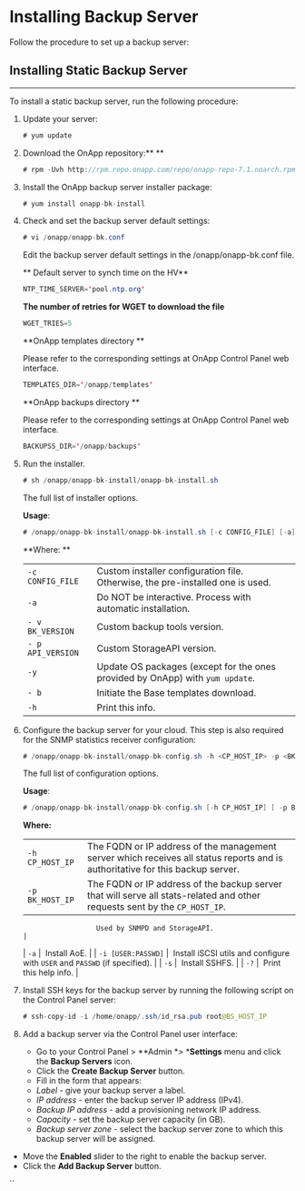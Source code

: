 # Installing Backup Server

Follow the procedure to set up a backup server:

## Installing Static Backup Server

------------------------------------------------------------------------

To install a static backup server, run the following procedure:

1.  Update your server:

    ``` java
    # yum update
    ```

2.  Download the OnApp repository:**
    **

    ``` java
    # rpm -Uvh http://rpm.repo.onapp.com/repo/onapp-repo-7.1.noarch.rpm
    ```

3.  Install the OnApp backup server installer package:

    ``` java
    # yum install onapp-bk-install
    ```

4.  Check and set the backup server default settings:

    ``` java
    # vi /onapp/onapp-bk.conf
    ```

    Edit the backup server default settings in the /onapp/onapp-bk.conf file.

    **
    Default server to synch time on the HV**

    ``` java
    NTP_TIME_SERVER='pool.ntp.org'
    ```

    **The number of retries for WGET to download the file**

    ``` java
    WGET_TRIES=5
    ```

    **OnApp templates directory
    **

    Please refer to the corresponding settings at OnApp Control Panel web interface.

    ``` java
    TEMPLATES_DIR='/onapp/templates'
    ```

    **OnApp backups directory
    **

    Please refer to the corresponding settings at OnApp Control Panel web interface.

    ``` java
    BACKUPSS_DIR='/onapp/backups'
    ```

5.  Run the installer. 

    ``` java
    # sh /onapp/onapp-bk-install/onapp-bk-install.sh 
    ```

    The full list of installer options.

    **Usage**:

    ``` java
    # /onapp/onapp-bk-install/onapp-bk-install.sh [-c CONFIG_FILE] [-a] [-y] [-b] [-v BK_VERSION] [-p API_VERSION] [-h]
    ```

    **Where: **

    |                   |                                                                                |
    |-------------------|--------------------------------------------------------------------------------|
    | `-c CONFIG_FILE ` | Custom installer configuration file. Otherwise, the pre-installed one is used. |
    | `-a `             | Do NOT be interactive. Process with automatic installation.                    |
    | `- v BK_VERSION`  | Custom backup tools version.                                                   |
    | `- p API_VERSION` | Custom StorageAPI version.                                                     |
    | `-y `             | Update OS packages (except for the ones provided by OnApp) with `yum update`.  |
    | `- b`             | Initiate the Base templates download.                                          |
    | `-h `             | Print this info.                                                               |

6.  Сonfigure the backup server for your cloud. This step is also required for the SNMP statistics receiver configuration:

    ``` java
    # /onapp/onapp-bk-install/onapp-bk-config.sh -h <CP_HOST_IP> -p <BK_HOST_IP>
    ```

    The full list of configuration options.

    **Usage**:

    ``` java
    # /onapp/onapp-bk-install/onapp-bk-config.sh [-h CP_HOST_IP] [ -p BK_HOST_IP] [-a|-i [USER:PASSWD]] [-s] -?
    ```

    **Where:**

    |                    |                                                                                                                                |
    |--------------------|--------------------------------------------------------------------------------------------------------------------------------|
    | `-h CP_HOST_IP`    | The FQDN or IP address of the management server which receives all status reports and is authoritative for this backup server. |
    | `-p BK_HOST_IP`    | The FQDN or IP address of the backup server that will serve all stats-related and other requests sent by the `CP_HOST_IP`.     
                                                                                                                                                          
                          Used by SNMPD and StorageAPI.                                                                                                   |
    | `-a`               |  Install AoE.                                                                                                                  |
    | `-i [USER:PASSWD]` |  Install iSCSI utils and configure with `USER` and `PASSWD` (if specified).                                                    |
    | `-s`               |  Install SSHFS.                                                                                                                |
    | `-?`               |  Print this help info.                                                                                                         |

7.  Install SSH keys for the backup server by running the following script on the Control Panel server:

    ``` java
    # ssh-copy-id -i /home/onapp/.ssh/id_rsa.pub root@BS_HOST_IP
    ```

8.  Add a backup server via the Control Panel user interface:
    -   Go to your Control Panel &gt; **Admin **&gt;* ***Settings** menu and click the **Backup Servers** icon.
    -   Click the **Create Backup Server** button.
    -   Fill in the form that appears:

    <!-- -->

    -   *Label* - give your backup server a label.
    -   *IP address* - enter the backup server IP address (IPv4).
    -   *Backup IP address* - add a provisioning network IP address.
    -   *Capacity* - set the backup server capacity (in GB).
    -   *Backup server zone* - select the backup server zone to which this backup server will be assigned.

-   Move the **Enabled** slider to the right to enable the backup server.
-   Click the **Add Backup Server** button.

``



